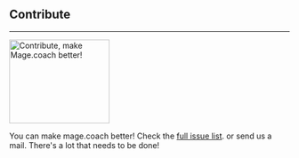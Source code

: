 ## Contribute
* * *

[<img src="{{site.static-url}}/img/coach/penguin_sponsors.svg" class="pull-left img-big" alt="Contribute, make Mage.coach better!" width="180" height="151">](https://run.mage.coach)

You can make mage.coach better! Check the [full issue list](https://github.com/magecoach/mage.coach.github.io/issues). or send us a mail. There's a lot that needs to be done!
